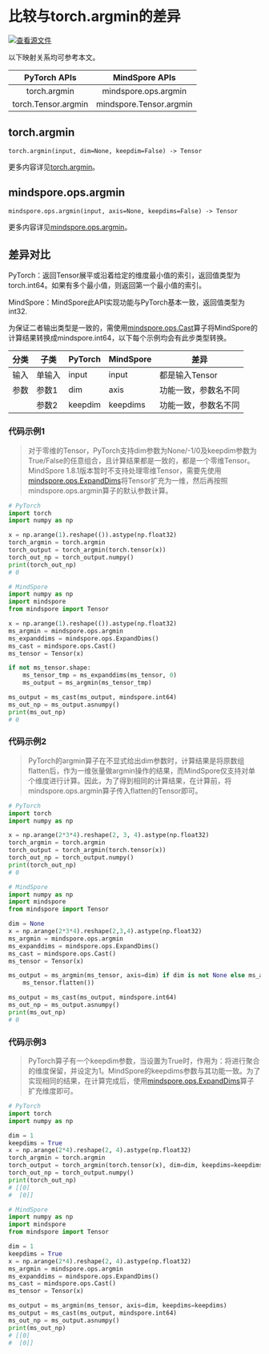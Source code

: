 # 比较与torch.argmin的差异

[![查看源文件](https://mindspore-website.obs.cn-north-4.myhuaweicloud.com/website-images/r2.3.1/resource/_static/logo_source.svg)](https://gitee.com/mindspore/docs/blob/r2.3.1/docs/mindspore/source_zh_cn/note/api_mapping/pytorch_diff/argmin.md)

以下映射关系均可参考本文。

|     PyTorch APIs      |      MindSpore APIs       |
| :-------------------: | :-----------------------: |
|    torch.argmin     |  mindspore.ops.argmin   |
|   torch.Tensor.argmin    |   mindspore.Tensor.argmin    |

## torch.argmin

```text
torch.argmin(input, dim=None, keepdim=False) -> Tensor
```

更多内容详见[torch.argmin](https://pytorch.org/docs/1.8.1/generated/torch.argmin.html)。

## mindspore.ops.argmin

```text
mindspore.ops.argmin(input, axis=None, keepdims=False) -> Tensor
```

更多内容详见[mindspore.ops.argmin](https://www.mindspore.cn/docs/zh-CN/r2.3.1/api_python/ops/mindspore.ops.argmin.html)。

## 差异对比

PyTorch：返回Tensor展平或沿着给定的维度最小值的索引，返回值类型为torch.int64。如果有多个最小值，则返回第一个最小值的索引。

MindSpore：MindSpore此API实现功能与PyTorch基本一致，返回值类型为int32.

为保证二者输出类型是一致的，需使用[mindspore.ops.Cast](https://mindspore.cn/docs/zh-CN/r2.3.1/api_python/ops/mindspore.ops.Cast.html)算子将MindSpore的计算结果转换成mindspore.int64，以下每个示例均会有此步类型转换。

| 分类 | 子类 |PyTorch | MindSpore | 差异 |
| --- | --- | --- | --- |---|
| 输入 | 单输入 | input | input | 都是输入Tensor |
| 参数 | 参数1 | dim | axis | 功能一致，参数名不同 |
|  | 参数2 | keepdim | keepdims | 功能一致，参数名不同 |

### 代码示例1

> 对于零维的Tensor，PyTorch支持dim参数为None/-1/0及keepdim参数为True/False的任意组合，且计算结果都是一致的，都是一个零维Tensor。MindSpore 1.8.1版本暂时不支持处理零维Tensor，需要先使用[mindspore.ops.ExpandDims](https://mindspore.cn/docs/zh-CN/r2.3.1/api_python/ops/mindspore.ops.ExpandDims.html)将Tensor扩充为一维，然后再按照mindspore.ops.argmin算子的默认参数计算。

```python
# PyTorch
import torch
import numpy as np

x = np.arange(1).reshape(()).astype(np.float32)
torch_argmin = torch.argmin
torch_output = torch_argmin(torch.tensor(x))
torch_out_np = torch_output.numpy()
print(torch_out_np)
# 0

# MindSpore
import numpy as np
import mindspore
from mindspore import Tensor

x = np.arange(1).reshape(()).astype(np.float32)
ms_argmin = mindspore.ops.argmin
ms_expanddims = mindspore.ops.ExpandDims()
ms_cast = mindspore.ops.Cast()
ms_tensor = Tensor(x)

if not ms_tensor.shape:
    ms_tensor_tmp = ms_expanddims(ms_tensor, 0)
    ms_output = ms_argmin(ms_tensor_tmp)

ms_output = ms_cast(ms_output, mindspore.int64)
ms_out_np = ms_output.asnumpy()
print(ms_out_np)
# 0
```

### 代码示例2

> PyTorch的argmin算子在不显式给出dim参数时，计算结果是将原数组flatten后，作为一维张量做argmin操作的结果，而MindSpore仅支持对单个维度进行计算。因此，为了得到相同的计算结果，在计算前，将mindspore.ops.argmin算子传入flatten的Tensor即可。

```python
# PyTorch
import torch
import numpy as np

x = np.arange(2*3*4).reshape(2, 3, 4).astype(np.float32)
torch_argmin = torch.argmin
torch_output = torch_argmin(torch.tensor(x))
torch_out_np = torch_output.numpy()
print(torch_out_np)
# 0

# MindSpore
import numpy as np
import mindspore
from mindspore import Tensor

dim = None
x = np.arange(2*3*4).reshape(2,3,4).astype(np.float32)
ms_argmin = mindspore.ops.argmin
ms_expanddims = mindspore.ops.ExpandDims()
ms_cast = mindspore.ops.Cast()
ms_tensor = Tensor(x)

ms_output = ms_argmin(ms_tensor, axis=dim) if dim is not None else ms_argmin(
    ms_tensor.flatten())

ms_output = ms_cast(ms_output, mindspore.int64)
ms_out_np = ms_output.asnumpy()
print(ms_out_np)
# 0
```

### 代码示例3

> PyTorch算子有一个keepdim参数，当设置为True时，作用为：将进行聚合的维度保留，并设定为1。MindSpore的keepdims参数与其功能一致。为了实现相同的结果，在计算完成后，使用[mindspore.ops.ExpandDims](https://mindspore.cn/docs/zh-CN/r2.3.1/api_python/ops/mindspore.ops.ExpandDims.html)算子扩充维度即可。

```python
# PyTorch
import torch
import numpy as np

dim = 1
keepdims = True
x = np.arange(2*4).reshape(2, 4).astype(np.float32)
torch_argmin = torch.argmin
torch_output = torch_argmin(torch.tensor(x), dim=dim, keepdims=keepdims)
torch_out_np = torch_output.numpy()
print(torch_out_np)
# [[0]
#  [0]]

# MindSpore
import numpy as np
import mindspore
from mindspore import Tensor

dim = 1
keepdims = True
x = np.arange(2*4).reshape(2, 4).astype(np.float32)
ms_argmin = mindspore.ops.argmin
ms_expanddims = mindspore.ops.ExpandDims()
ms_cast = mindspore.ops.Cast()
ms_tensor = Tensor(x)

ms_output = ms_argmin(ms_tensor, axis=dim, keepdims=keepdims)
ms_output = ms_cast(ms_output, mindspore.int64)
ms_out_np = ms_output.asnumpy()
print(ms_out_np)
# [[0]
#  [0]]
```
